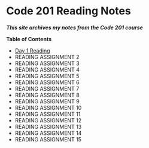 # Code 201 Reading Notes

***This site archives my notes from the _Code 201_ course***

**Table of Contents**

* [Day 1 Reading](class-01.md)
* READING ASSIGNMENT 2
* READING ASSIGNMENT 3
* READING ASSIGNMENT 4
* READING ASSIGNMENT 5
* READING ASSIGNMENT 6
* READING ASSIGNMENT 7
* READING ASSIGNMENT 8
* READING ASSIGNMENT 9
* READING ASSIGNMENT 10
* READING ASSIGNMENT 11
* READING ASSIGNMENT 12
* READING ASSIGNMENT 13
* READING ASSIGNMENT 14
* READING ASSIGNMENT 15
